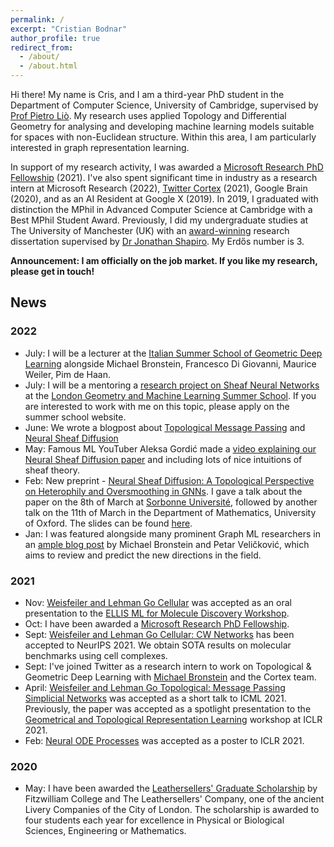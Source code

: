 ```yaml
---
permalink: /
excerpt: "Cristian Bodnar"
author_profile: true
redirect_from: 
  - /about/
  - /about.html
---
```

Hi there! My name is Cris, and I am a third-year PhD student in the Department of Computer Science, University of Cambridge, supervised by
[Prof Pietro Liò](https://www.cl.cam.ac.uk/~pl219/). My research uses applied Topology and Differential Geometry for analysing and developing machine learning models suitable for spaces with non-Euclidean structure. Within this area, I am particularly interested in graph representation learning. 

In support of my research activity, I was awarded a [Microsoft Research PhD Fellowship](https://www.microsoft.com/en-us/research/academic-program/phd-fellowship/#!people) (2021). I've also spent significant time in industry as a research intern at Microsoft Research (2022), [Twitter Cortex](https://cortex.twitter.com/) (2021), Google Brain (2020), and as an AI Resident at Google X (2019). In 2019, I graduated with distinction the MPhil in Advanced Computer Science at Cambridge with a Best MPhil Student Award. Previously, I did my undergraduate studies at The University of Manchester (UK) with an [award-winning](https://www.manchester.ac.uk/discover/news/multiple-successes-for-manchester-undergrads-at-worlds-most-prestigious-student-awards/) research dissertation supervised 
by [Dr Jonathan Shapiro](http://www.cs.man.ac.uk/~jls/). My Erdős number is 3. 

**Announcement: I am officially on the job market. If you like my research, please get in touch!**

## News

### 2022

- July: I will be a lecturer at the [Italian Summer School of Geometric Deep Learning](https://www.sci.unich.it/geodeep2022/) alongside Michael Bronstein, Francesco Di Giovanni, Maurice Weiler, Pim de Haan. 
- July: I will be a mentoring a [research project on Sheaf Neural Networks](https://www.logml.ai/people/mentor22/cristian) at the [London Geometry and Machine Learning Summer School](https://www.logml.ai/). If you are interested to work with me on this topic, please apply on the summer school website. 
- June: We wrote a blogpost about [Topological Message Passing](https://towardsdatascience.com/a-new-computational-fabric-for-graph-neural-networks-280ea7e3ed1a) and [Neural Sheaf Diffusion](https://towardsdatascience.com/neural-sheaf-diffusion-for-deep-learning-on-graphs-bfa200e6afa6) 
- May: Famous ML YouTuber Aleksa Gordić made a [video explaining our Neural Sheaf Diffusion paper](https://www.youtube.com/watch?v=JiQmkhsbRwk) and including lots of nice intuitions of sheaf theory. 
- Feb: New preprint - [Neural Sheaf Diffusion: A Topological Perspective on Heterophily and Oversmoothing in GNNs](https://arxiv.org/abs/2202.04579). I gave a talk about the paper on the 8th of March at [Sorbonne Université](https://www.sorbonne-universite.fr/en/events/workshop-recent-advances-graph-machine-learning), followed by another talk on the 11th of March in the Department of Mathematics, University of Oxford. The slides can be found [here](https://crisbodnar.github.io/talks/).
- Jan: I was featured alongside many prominent
Graph ML researchers in an [ample blog post](https://towardsdatascience.com/predictions-and-hopes-for-geometric-graph-ml-in-2022-aa3b8b79f5cc) by Michael Bronstein and Petar Veličković, which aims to review and predict the new directions in the field. 

### 2021

- Nov: [Weisfeiler and Lehman Go Cellular](https://arxiv.org/abs/2106.12575) was accepted as an oral presentation to the [ELLIS ML for Molecule Discovery Workshop](https://moleculediscovery.github.io/workshop2021/).
- Oct: I have been awarded a [Microsoft Research PhD Fellowship](https://www.microsoft.com/en-us/research/academic-program/phd-fellowship/#!people). 
- Sept: [Weisfeiler and Lehman Go Cellular: CW Networks](https://arxiv.org/abs/2106.12575) has been accepted to NeurIPS 2021. We obtain SOTA results on molecular benchmarks using cell complexes. 
- Sept: I've joined Twitter as a research intern to work on Topological & Geometric Deep Learning with [Michael Bronstein](https://www.imperial.ac.uk/people/m.bronstein) and the Cortex team. 
- April: [Weisfeiler and Lehman Go Topological: Message Passing Simplicial Networks](https://arxiv.org/abs/2103.03212) was accepted as a short talk to ICML 2021. Previously, the paper was accepted as a spotlight presentation to the [Geometrical and Topological Representation Learning](https://gt-rl.github.io/) workshop at ICLR 2021. 
- Feb: [Neural ODE Processes](https://openreview.net/forum?id=27acGyyI1BY) was accepted as a poster to ICLR 2021. 

### 2020

- May: I have been awarded the [Leathersellers' Graduate Scholarship](https://www.fitz.cam.ac.uk/college-life/fees-funding-and-awards/postgraduate-scholarships-and-prizes) by Fitzwilliam College and The Leathersellers' Company, one of the ancient Livery Companies of the City of London. The scholarship is awarded to four students each year for excellence in Physical or Biological Sciences, Engineering or Mathematics. 
